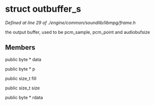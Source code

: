 # struct outbuffer_s

*Defined at line 29 of ./engine/common/soundlib/libmpg/frame.h*

 the output buffer, used to be pcm_sample, pcm_point and audiobufsize



## Members

public byte * data

public byte * p

public size_t fill

public size_t size

public byte * rdata



